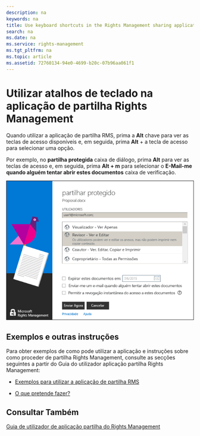 ```yaml
---
description: na
keywords: na
title: Use keyboard shortcuts in the Rights Management sharing application
search: na
ms.date: na
ms.service: rights-management
ms.tgt_pltfrm: na
ms.topic: article
ms.assetid: 72760134-94e0-4699-b20c-07b96aa061f1
---
```

# Utilizar atalhos de teclado na aplica&#231;&#227;o de partilha Rights Management
Quando utilizar a aplicação de partilha RMS, prima a **Alt** chave para ver as teclas de acesso disponíveis e, em seguida, prima **Alt** + a tecla de acesso para selecionar uma opção.

Por exemplo, no **partilha protegida** caixa de diálogo, prima **Alt** para ver as teclas de acesso e, em seguida, prima **Alt + m** para selecionar o **E-Mail-me quando alguém tentar abrir estes documentos** caixa de verificação.

![](../Image/ADRMS_MSRMSApp_AccessKeys.png)

## Exemplos e outras instruções
Para obter exemplos de como pode utilizar a aplicação e instruções sobre como proceder de partilha Rights Management, consulte as secções seguintes a partir do Guia do utilizador aplicação partilha Rights Management:

-   [Exemplos para utilizar a aplicação de partilha RMS](../Topic/Rights_Management_sharing_application_user_guide.md#BKMK_SharingExamples)

-   [O que pretende fazer?](../Topic/Rights_Management_sharing_application_user_guide.md#BKMK_SharingInstructions)

## Consultar Também
[Guia de utilizador de aplicação partilha do Rights Management](../Topic/Rights_Management_sharing_application_user_guide.md)

